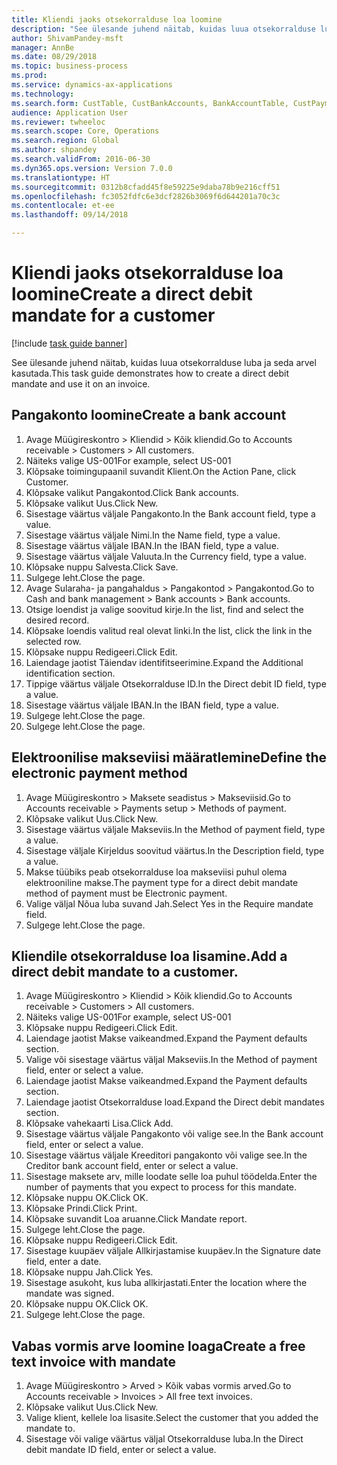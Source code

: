 ```yaml
--- 
title: Kliendi jaoks otsekorralduse loa loomine
description: "See ülesande juhend näitab, kuidas luua otsekorralduse luba ja seda arvel kasutada."
author: ShivamPandey-msft
manager: AnnBe
ms.date: 08/29/2018
ms.topic: business-process
ms.prod: 
ms.service: dynamics-ax-applications
ms.technology: 
ms.search.form: CustTable, CustBankAccounts, BankAccountTable, CustPaymMode, CustDirectDebitMandate, BankAccountTableLookUp, SrsReportViewerForm,  LogisticsAddressCityLookup, CustFreeInvoice, CustTableLookup
audience: Application User
ms.reviewer: twheeloc
ms.search.scope: Core, Operations
ms.search.region: Global
ms.author: shpandey
ms.search.validFrom: 2016-06-30
ms.dyn365.ops.version: Version 7.0.0
ms.translationtype: HT
ms.sourcegitcommit: 0312b8cfadd45f8e59225e9daba78b9e216cff51
ms.openlocfilehash: fc3052fdfc6e3dcf2826b3069f6d644201a70c3c
ms.contentlocale: et-ee
ms.lasthandoff: 09/14/2018

---
```

# <a name="create-a-direct-debit-mandate-for-a-customer"></a><span data-ttu-id="60fd3-103">Kliendi jaoks otsekorralduse loa loomine</span><span class="sxs-lookup"><span data-stu-id="60fd3-103">Create a direct debit mandate for a customer</span></span>

[!include [task guide banner](../../includes/task-guide-banner.md)]

<span data-ttu-id="60fd3-104">See ülesande juhend näitab, kuidas luua otsekorralduse luba ja seda arvel kasutada.</span><span class="sxs-lookup"><span data-stu-id="60fd3-104">This task guide demonstrates how to create a direct debit mandate and use it on an invoice.</span></span>


## <a name="create-a-bank-account"></a><span data-ttu-id="60fd3-105">Pangakonto loomine</span><span class="sxs-lookup"><span data-stu-id="60fd3-105">Create a bank account</span></span>
1. <span data-ttu-id="60fd3-106">Avage Müügireskontro > Kliendid > Kõik kliendid.</span><span class="sxs-lookup"><span data-stu-id="60fd3-106">Go to Accounts receivable > Customers > All customers.</span></span>
2. <span data-ttu-id="60fd3-107">Näiteks valige US-001</span><span class="sxs-lookup"><span data-stu-id="60fd3-107">For example, select US-001</span></span>
3. <span data-ttu-id="60fd3-108">Klõpsake toimingupaanil suvandit Klient.</span><span class="sxs-lookup"><span data-stu-id="60fd3-108">On the Action Pane, click Customer.</span></span>
4. <span data-ttu-id="60fd3-109">Klõpsake valikut Pangakontod.</span><span class="sxs-lookup"><span data-stu-id="60fd3-109">Click Bank accounts.</span></span>
5. <span data-ttu-id="60fd3-110">Klõpsake valikut Uus.</span><span class="sxs-lookup"><span data-stu-id="60fd3-110">Click New.</span></span>
6. <span data-ttu-id="60fd3-111">Sisestage väärtus väljale Pangakonto.</span><span class="sxs-lookup"><span data-stu-id="60fd3-111">In the Bank account field, type a value.</span></span>
7. <span data-ttu-id="60fd3-112">Sisestage väärtus väljale Nimi.</span><span class="sxs-lookup"><span data-stu-id="60fd3-112">In the Name field, type a value.</span></span>
8. <span data-ttu-id="60fd3-113">Sisestage väärtus väljale IBAN.</span><span class="sxs-lookup"><span data-stu-id="60fd3-113">In the IBAN field, type a value.</span></span>
9. <span data-ttu-id="60fd3-114">Sisestage väärtus väljale Valuuta.</span><span class="sxs-lookup"><span data-stu-id="60fd3-114">In the Currency field, type a value.</span></span>
10. <span data-ttu-id="60fd3-115">Klõpsake nuppu Salvesta.</span><span class="sxs-lookup"><span data-stu-id="60fd3-115">Click Save.</span></span>
11. <span data-ttu-id="60fd3-116">Sulgege leht.</span><span class="sxs-lookup"><span data-stu-id="60fd3-116">Close the page.</span></span>
12. <span data-ttu-id="60fd3-117">Avage Sularaha- ja pangahaldus > Pangakontod > Pangakontod.</span><span class="sxs-lookup"><span data-stu-id="60fd3-117">Go to Cash and bank management > Bank accounts > Bank accounts.</span></span>
13. <span data-ttu-id="60fd3-118">Otsige loendist ja valige soovitud kirje.</span><span class="sxs-lookup"><span data-stu-id="60fd3-118">In the list, find and select the desired record.</span></span>
14. <span data-ttu-id="60fd3-119">Klõpsake loendis valitud real olevat linki.</span><span class="sxs-lookup"><span data-stu-id="60fd3-119">In the list, click the link in the selected row.</span></span>
15. <span data-ttu-id="60fd3-120">Klõpsake nuppu Redigeeri.</span><span class="sxs-lookup"><span data-stu-id="60fd3-120">Click Edit.</span></span>
16. <span data-ttu-id="60fd3-121">Laiendage jaotist Täiendav identifitseerimine.</span><span class="sxs-lookup"><span data-stu-id="60fd3-121">Expand the Additional identification section.</span></span>
17. <span data-ttu-id="60fd3-122">Tippige väärtus väljale Otsekorralduse ID.</span><span class="sxs-lookup"><span data-stu-id="60fd3-122">In the Direct debit ID field, type a value.</span></span>
18. <span data-ttu-id="60fd3-123">Sisestage väärtus väljale IBAN.</span><span class="sxs-lookup"><span data-stu-id="60fd3-123">In the IBAN field, type a value.</span></span>
19. <span data-ttu-id="60fd3-124">Sulgege leht.</span><span class="sxs-lookup"><span data-stu-id="60fd3-124">Close the page.</span></span>
20. <span data-ttu-id="60fd3-125">Sulgege leht.</span><span class="sxs-lookup"><span data-stu-id="60fd3-125">Close the page.</span></span>

## <a name="define-the-electronic-payment-method"></a><span data-ttu-id="60fd3-126">Elektroonilise makseviisi määratlemine</span><span class="sxs-lookup"><span data-stu-id="60fd3-126">Define the electronic payment method</span></span>
1. <span data-ttu-id="60fd3-127">Avage Müügireskontro > Maksete seadistus > Makseviisid.</span><span class="sxs-lookup"><span data-stu-id="60fd3-127">Go to Accounts receivable > Payments setup > Methods of payment.</span></span>
2. <span data-ttu-id="60fd3-128">Klõpsake valikut Uus.</span><span class="sxs-lookup"><span data-stu-id="60fd3-128">Click New.</span></span>
3. <span data-ttu-id="60fd3-129">Sisestage väärtus väljale Makseviis.</span><span class="sxs-lookup"><span data-stu-id="60fd3-129">In the Method of payment field, type a value.</span></span>
4. <span data-ttu-id="60fd3-130">Sisestage väljale Kirjeldus soovitud väärtus.</span><span class="sxs-lookup"><span data-stu-id="60fd3-130">In the Description field, type a value.</span></span>
5. <span data-ttu-id="60fd3-131">Makse tüübiks peab otsekorralduse loa makseviisi puhul olema elektrooniline makse.</span><span class="sxs-lookup"><span data-stu-id="60fd3-131">The payment type for a direct debit mandate method of payment must be Electronic payment.</span></span>
6. <span data-ttu-id="60fd3-132">Valige väljal Nõua luba suvand Jah.</span><span class="sxs-lookup"><span data-stu-id="60fd3-132">Select Yes in the Require mandate field.</span></span>
7. <span data-ttu-id="60fd3-133">Sulgege leht.</span><span class="sxs-lookup"><span data-stu-id="60fd3-133">Close the page.</span></span>

## <a name="add-a-direct-debit-mandate-to-a-customer"></a><span data-ttu-id="60fd3-134">Kliendile otsekorralduse loa lisamine.</span><span class="sxs-lookup"><span data-stu-id="60fd3-134">Add a direct debit mandate to a customer.</span></span>
1. <span data-ttu-id="60fd3-135">Avage Müügireskontro > Kliendid > Kõik kliendid.</span><span class="sxs-lookup"><span data-stu-id="60fd3-135">Go to Accounts receivable > Customers > All customers.</span></span>
2. <span data-ttu-id="60fd3-136">Näiteks valige US-001</span><span class="sxs-lookup"><span data-stu-id="60fd3-136">For example, select US-001</span></span>
3. <span data-ttu-id="60fd3-137">Klõpsake nuppu Redigeeri.</span><span class="sxs-lookup"><span data-stu-id="60fd3-137">Click Edit.</span></span>
4. <span data-ttu-id="60fd3-138">Laiendage jaotist Makse vaikeandmed.</span><span class="sxs-lookup"><span data-stu-id="60fd3-138">Expand the Payment defaults section.</span></span>
5. <span data-ttu-id="60fd3-139">Valige või sisestage väärtus väljal Makseviis.</span><span class="sxs-lookup"><span data-stu-id="60fd3-139">In the Method of payment field, enter or select a value.</span></span>
6. <span data-ttu-id="60fd3-140">Laiendage jaotist Makse vaikeandmed.</span><span class="sxs-lookup"><span data-stu-id="60fd3-140">Expand the Payment defaults section.</span></span>
7. <span data-ttu-id="60fd3-141">Laiendage jaotist Otsekorralduse load.</span><span class="sxs-lookup"><span data-stu-id="60fd3-141">Expand the Direct debit mandates section.</span></span>
8. <span data-ttu-id="60fd3-142">Klõpsake vahekaarti Lisa.</span><span class="sxs-lookup"><span data-stu-id="60fd3-142">Click Add.</span></span>
9. <span data-ttu-id="60fd3-143">Sisestage väärtus väljale Pangakonto või valige see.</span><span class="sxs-lookup"><span data-stu-id="60fd3-143">In the Bank account field, enter or select a value.</span></span>
10. <span data-ttu-id="60fd3-144">Sisestage väärtus väljale Kreeditori pangakonto või valige see.</span><span class="sxs-lookup"><span data-stu-id="60fd3-144">In the Creditor bank account field, enter or select a value.</span></span>
11. <span data-ttu-id="60fd3-145">Sisestage maksete arv, mille loodate selle loa puhul töödelda.</span><span class="sxs-lookup"><span data-stu-id="60fd3-145">Enter the number of payments that you expect to process for this mandate.</span></span>
12. <span data-ttu-id="60fd3-146">Klõpsake nuppu OK.</span><span class="sxs-lookup"><span data-stu-id="60fd3-146">Click OK.</span></span>
13. <span data-ttu-id="60fd3-147">Klõpsake Prindi.</span><span class="sxs-lookup"><span data-stu-id="60fd3-147">Click Print.</span></span>
14. <span data-ttu-id="60fd3-148">Klõpsake suvandit Loa aruanne.</span><span class="sxs-lookup"><span data-stu-id="60fd3-148">Click Mandate report.</span></span>
15. <span data-ttu-id="60fd3-149">Sulgege leht.</span><span class="sxs-lookup"><span data-stu-id="60fd3-149">Close the page.</span></span>
16. <span data-ttu-id="60fd3-150">Klõpsake nuppu Redigeeri.</span><span class="sxs-lookup"><span data-stu-id="60fd3-150">Click Edit.</span></span>
17. <span data-ttu-id="60fd3-151">Sisestage kuupäev väljale Allkirjastamise kuupäev.</span><span class="sxs-lookup"><span data-stu-id="60fd3-151">In the Signature date field, enter a date.</span></span>
18. <span data-ttu-id="60fd3-152">Klõpsake nuppu Jah.</span><span class="sxs-lookup"><span data-stu-id="60fd3-152">Click Yes.</span></span>
19. <span data-ttu-id="60fd3-153">Sisestage asukoht, kus luba allkirjastati.</span><span class="sxs-lookup"><span data-stu-id="60fd3-153">Enter the location where the mandate was signed.</span></span>
20. <span data-ttu-id="60fd3-154">Klõpsake nuppu OK.</span><span class="sxs-lookup"><span data-stu-id="60fd3-154">Click OK.</span></span>
21. <span data-ttu-id="60fd3-155">Sulgege leht.</span><span class="sxs-lookup"><span data-stu-id="60fd3-155">Close the page.</span></span>

## <a name="create-a-free-text-invoice-with-mandate"></a><span data-ttu-id="60fd3-156">Vabas vormis arve loomine loaga</span><span class="sxs-lookup"><span data-stu-id="60fd3-156">Create a free text invoice with mandate</span></span>
1. <span data-ttu-id="60fd3-157">Avage Müügireskontro > Arved > Kõik vabas vormis arved.</span><span class="sxs-lookup"><span data-stu-id="60fd3-157">Go to Accounts receivable > Invoices > All free text invoices.</span></span>
2. <span data-ttu-id="60fd3-158">Klõpsake valikut Uus.</span><span class="sxs-lookup"><span data-stu-id="60fd3-158">Click New.</span></span>
3. <span data-ttu-id="60fd3-159">Valige klient, kellele loa lisasite.</span><span class="sxs-lookup"><span data-stu-id="60fd3-159">Select the customer that you added the mandate to.</span></span>
4. <span data-ttu-id="60fd3-160">Sisestage või valige väärtus väljal Otsekorralduse luba.</span><span class="sxs-lookup"><span data-stu-id="60fd3-160">In the Direct debit mandate ID field, enter or select a value.</span></span>


